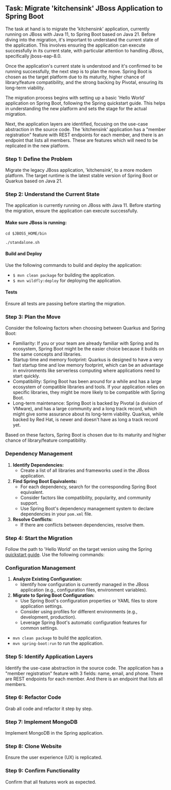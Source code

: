 ## Task: Migrate 'kitchensink' JBoss Application to Spring Boot

The task at hand is to migrate the 'kitchensink' application, currently running on JBoss with Java 11, to Spring Boot based on Java 21. Before diving into the migration, it's important to understand the current state of the application. This involves ensuring the application can execute successfully in its current state, with particular attention to handling JBoss, specifically jboss-eap-8.0.

Once the application's current state is understood and it's confirmed to be running successfully, the next step is to plan the move. Spring Boot is chosen as the target platform due to its maturity, higher chance of library/feature compatibility, and the strong backing by Pivotal, ensuring its long-term viability.

The migration process begins with setting up a basic 'Hello World' application on Spring Boot, following the Spring quickstart guide. This helps in understanding the new platform and sets the stage for the actual migration.

Next, the application layers are identified, focusing on the use-case abstraction in the source code. The 'kitchensink' application has a "member registration" feature with REST endpoints for each member, and there is an endpoint that lists all members. These are features which will need to be replicated in the new platform.

### Step 1: Define the Problem
Migrate the legacy JBoss application, 'kitchensink', to a more modern platform. The target runtime is the latest stable version of Spring Boot or Quarkus based on Java 21.

### Step 2: Understand the Current State
The application is currently running on JBoss with Java 11. Before starting the migration, ensure the application can execute successfully.

#### Make sure JBoss is running:
```cd $JBOSS_HOME/bin```

```./standalone.sh```
   
#### Build and Deploy
Use the following commands to build and deploy the application:

- `$ mvn clean package` for building the application.
- `$ mvn wildfly:deploy` for deploying the application.

#### Tests
Ensure all tests are passing before starting the migration.

### Step 3: Plan the Move
Consider the following factors when choosing between Quarkus and Spring Boot:

- Familiarity: If you or your team are already familiar with Spring and its ecosystem, Spring Boot might be the easier choice because it builds on the same concepts and libraries.
- Startup time and memory footprint: Quarkus is designed to have a very fast startup time and low memory footprint, which can be an advantage in environments like serverless computing where applications need to start quickly.
- Compatibility: Spring Boot has been around for a while and has a large ecosystem of compatible libraries and tools. If your application relies on specific libraries, they might be more likely to be compatible with Spring Boot.
- Long-term maintenance: Spring Boot is backed by Pivotal (a division of VMware), and has a large community and a long track record, which might give some assurance about its long-term viability. Quarkus, while backed by Red Hat, is newer and doesn't have as long a track record yet.

Based on these factors, Spring Boot is chosen due to its maturity and higher chance of library/feature compatibility.

### Dependency Management

1. **Identify Dependencies:**
   * Create a list of all libraries and frameworks used in the JBoss application.
2. **Find Spring Boot Equivalents:**
   * For each dependency, search for the corresponding Spring Boot equivalent.
   * Consider factors like compatibility, popularity, and community support.
   * Use Spring Boot's dependency management system to declare dependencies in your `pom.xml` file.
3. **Resolve Conflicts:**
   * If there are conflicts between dependencies, resolve them.


### Step 4: Start the Migration
Follow the path to 'Hello World' on the target version using the Spring [quickstart guide](https://spring.io/quickstart). Use the following commands:

### Configuration Management

1. **Analyze Existing Configuration:**
   * Identify how configuration is currently managed in the JBoss application (e.g., configuration files, environment variables).
2. **Migrate to Spring Boot Configuration:**
   * Use Spring Boot's configuration properties or YAML files to store application settings.
   * Consider using profiles for different environments (e.g., development, production).
   * Leverage Spring Boot's automatic configuration features for common settings.

- `mvn clean package` to build the application.
- `mvn spring-boot:run` to run the application.

### Step 5: Identify Application Layers
Identify the use-case abstraction in the source code. The application has a "member registration" feature with 3 fields: name, email, and phone. There are REST endpoints for each member. And there is an endpoint that lists all members. 

### Step 6: Refactor Code
Grab all code and refactor it step by step.

### Step 7: Implement MongoDB
Implement MongoDB in the Spring application.

### Step 8: Clone Website
Ensure the user experience (UX) is replicated.

### Step 9: Confirm Functionality
Confirm that all features work as expected.

